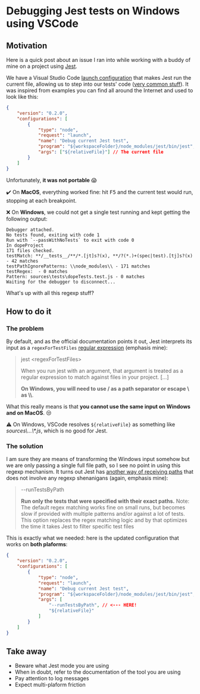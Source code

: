 [//]: # (date 2020-01-22)
[//]: # (tags JavaScript, Jest, VSCode)

# Debugging Jest tests on Windows using VSCode

## Motivation

Here is a quick post about an issue I ran into while working with a buddy of mine on a project using [Jest](https://jestjs.io/).

We have a Visual Studio Code [launch configuration](https://code.visualstudio.com/Docs/editor/debugging#_launch-configurations) that makes Jest run the current file, allowing us to step into our tests' code ([very common stuff](https://duckduckgo.com/?q=%22vscode%22+debug+jest+test&norw=1&t=ffab&atb=v167-1&ia=images)). It was inspired from examples you can find all around the Internet and used to look like this:

```json
{
	"version": "0.2.0",
	"configurations": [
		{
			"type": "node",
			"request": "launch",
			"name": "Debug current Jest test",
			"program": "${workspaceFolder}/node_modules/jest/bin/jest",
			"args": ["${relativeFile}"] // The current file
		}
	]
}
```

Unfortunately, **it was not portable** :scream:

:heavy_check_mark: On **MacOS**, everything worked fine: hit <kbd>F5</kbd> and the current test would run, stopping at each breakpoint.

:x: On **Windows**, we could not get a single test running and kept getting the following output:

```Shell
Debugger attached.
No tests found, exiting with code 1
Run with `--passWithNoTests` to exit with code 0
In dopeProject
171 files checked.
testMatch: **/__tests__/**/*.[jt]s?(x), **/?(*.)+(spec|test).[tj]s?(x) - 42 matches
testPathIgnorePatterns: \\node_modules\\ - 171 matches
testRegex:  - 0 matches
Pattern: sources\tests\dopeTests.test.js - 0 matches
Waiting for the debugger to disconnect...
```

What's up with all this regexp stuff?

## How to do it

### The problem

By default, and as the official documentation points it out, Jest interprets its input as a `regexForTestFiles` [regular expression](https://jestjs.io/docs/en/cli.html#jest-regexfortestfiles) (emphasis mine):

> jest \<regexForTestFiles\>
>
> When you run jest with an argument, that argument is treated as a regular expression to match against files in your project. [...]
>
> **On Windows, you will need to use / as a path separator or escape \ as \\\\**.

What this really means is that **you cannot use the same input on Windows and on MacOS**. :unamused:

:warning: On Windows, VSCode resolves `${relativeFile}` as something like _sources\\...\\\*.js_, which is no good for Jest.

### The solution

I am sure they are means of transforming the Windows input somehow but we are only passing a single full file path, so I see no point in using this regexp mechanism. It turns out Jest has [another way of receiving paths](https://jestjs.io/docs/en/cli#--runtestsbypath) that does not involve any regexp shenanigans (again, emphasis mine):

> --runTestsByPath
>
> **Run only the tests that were specified with their exact paths.**
> Note: The default regex matching works fine on small runs, but becomes slow if provided with multiple patterns and/or against a lot of tests. This option replaces the regex matching logic and by that optimizes the time it takes Jest to filter specific test files

This is exactly what we needed: here is the updated configuration that works on **both plaforms**:

```json
{
	"version": "0.2.0",
	"configurations": [
		{
			"type": "node",
			"request": "launch",
			"name": "Debug current Jest test",
			"program": "${workspaceFolder}/node_modules/jest/bin/jest",
			"args": [
				"--runTestsByPath", // <--- HERE!
				"${relativeFile}"
			]
		}
	]
}
```

## Take away

-   Beware what Jest mode you are using
-   When in doubt, refer to the documentation of the tool you are using
-   Pay attention to log messages
-   Expect multi-plaform friction
